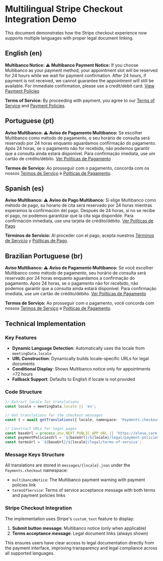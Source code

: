# Multilingual Stripe Checkout Integration Demo

This document demonstrates how the Stripe checkout experience now supports multiple languages with proper legal document linking.

## English (en)

**Multibanco Notice:**
⚠️ **Multibanco Payment Notice:** If you choose Multibanco as your payment method, your appointment slot will be reserved for 24 hours while we wait for payment confirmation. After 24 hours, if payment is not received, we cannot guarantee the appointment will still be available. For immediate confirmation, please use a credit/debit card. [View Payment Policies](https://eleva.care/en/legal/payment-policies)

**Terms of Service:**
By proceeding with payment, you agree to our [Terms of Service](https://eleva.care/en/legal/terms-of-service) and [Payment Policies](https://eleva.care/en/legal/payment-policies).

## Portuguese (pt)

**Aviso Multibanco:**
⚠️ **Aviso de Pagamento Multibanco:** Se escolher Multibanco como método de pagamento, o seu horário de consulta será reservado por 24 horas enquanto aguardamos confirmação do pagamento. Após 24 horas, se o pagamento não for recebido, não podemos garantir que a consulta ainda estará disponível. Para confirmação imediata, use um cartão de crédito/débito. [Ver Políticas de Pagamento](https://eleva.care/pt/legal/payment-policies)

**Termos de Serviço:**
Ao prosseguir com o pagamento, concorda com os nossos [Termos de Serviço](https://eleva.care/pt/legal/terms-of-service) e [Políticas de Pagamento](https://eleva.care/pt/legal/payment-policies).

## Spanish (es)

**Aviso Multibanco:**
⚠️ **Aviso de Pago Multibanco:** Si elige Multibanco como método de pago, su horario de cita será reservado por 24 horas mientras esperamos la confirmación del pago. Después de 24 horas, si no se recibe el pago, no podemos garantizar que la cita siga disponible. Para confirmación inmediata, use una tarjeta de crédito/débito. [Ver Políticas de Pago](https://eleva.care/es/legal/payment-policies)

**Términos de Servicio:**
Al proceder con el pago, acepta nuestros [Términos de Servicio](https://eleva.care/es/legal/terms-of-service) y [Políticas de Pago](https://eleva.care/es/legal/payment-policies).

## Brazilian Portuguese (br)

**Aviso Multibanco:**
⚠️ **Aviso de Pagamento Multibanco:** Se você escolher Multibanco como método de pagamento, seu horário de consulta será reservado por 24 horas enquanto aguardamos a confirmação do pagamento. Após 24 horas, se o pagamento não for recebido, não podemos garantir que a consulta ainda estará disponível. Para confirmação imediata, use um cartão de crédito/débito. [Ver Políticas de Pagamento](https://eleva.care/br/legal/payment-policies)

**Termos de Serviço:**
Ao prosseguir com o pagamento, você concorda com nossos [Termos de Serviço](https://eleva.care/br/legal/terms-of-service) e [Políticas de Pagamento](https://eleva.care/br/legal/payment-policies).

## Technical Implementation

### Key Features

- **Dynamic Language Detection**: Automatically uses the locale from `meetingData.locale`
- **URL Construction**: Dynamically builds locale-specific URLs for legal documents
- **Conditional Display**: Shows Multibanco notice only for appointments >72 hours
- **Fallback Support**: Defaults to English if locale is not provided

### Code Structure

```typescript
// Extract locale for translations
const locale = meetingData.locale || 'en';

// Get translations for the checkout messages
const t = await getTranslations({ locale, namespace: 'Payments.checkout' });

// Construct URLs for legal pages
const baseUrl = process.env.NEXT_PUBLIC_APP_URL || 'https://eleva.care';
const paymentPoliciesUrl = `${baseUrl}/${locale}/legal/payment-policies`;
const termsUrl = `${baseUrl}/${locale}/legal/terms-of-service`;
```

### Message Keys Structure

All translations are stored in `messages/{locale}.json` under the `Payments.checkout` namespace:

- `multibancoNotice`: The Multibanco payment warning with payment policies link
- `termsOfService`: Terms of service acceptance message with both terms and payment policies links

### Stripe Checkout Integration

The implementation uses Stripe's `custom_text` feature to display:

1. **Submit button message**: Multibanco notice (only when applicable)
2. **Terms acceptance message**: Legal document links (always shown)

This ensures users have clear access to legal documentation directly from the payment interface, improving transparency and legal compliance across all supported languages.
